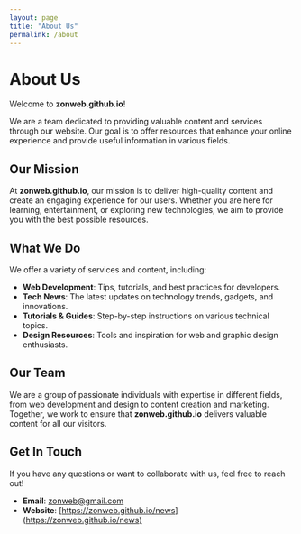 ```yaml
---
layout: page
title: "About Us"
permalink: /about
---
```


# About Us

Welcome to **zonweb.github.io**!

We are a team dedicated to providing valuable content and services through our website. Our goal is to offer resources that enhance your online experience and provide useful information in various fields.

## Our Mission

At **zonweb.github.io**, our mission is to deliver high-quality content and create an engaging experience for our users. Whether you are here for learning, entertainment, or exploring new technologies, we aim to provide you with the best possible resources.

## What We Do

We offer a variety of services and content, including:

- **Web Development**: Tips, tutorials, and best practices for developers.
- **Tech News**: The latest updates on technology trends, gadgets, and innovations.
- **Tutorials & Guides**: Step-by-step instructions on various technical topics.
- **Design Resources**: Tools and inspiration for web and graphic design enthusiasts.

## Our Team

We are a group of passionate individuals with expertise in different fields, from web development and design to content creation and marketing. Together, we work to ensure that **zonweb.github.io** delivers valuable content for all our visitors.

## Get In Touch

If you have any questions or want to collaborate with us, feel free to reach out!

- **Email**: [zonweb@gmail.com](mailto:zonweb@gmail.com)
- **Website**: [https://zonweb.github.io/news](https://zonweb.github.io/news)
